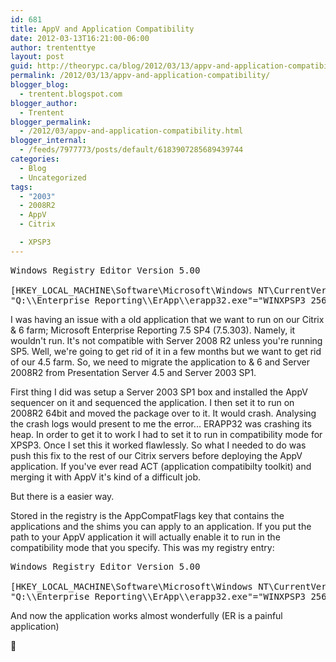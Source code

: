 ```yaml
---
id: 681
title: AppV and Application Compatibility
date: 2012-03-13T16:21:00-06:00
author: trententtye
layout: post
guid: http://theorypc.ca/blog/2012/03/13/appv-and-application-compatibility/
permalink: /2012/03/13/appv-and-application-compatibility/
blogger_blog:
  - trentent.blogspot.com
blogger_author:
  - Trentent
blogger_permalink:
  - /2012/03/appv-and-application-compatibility.html
blogger_internal:
  - /feeds/7977773/posts/default/6183907285689439744
categories:
  - Blog
  - Uncategorized
tags:
  - "2003"
  - 2008R2
  - AppV
  - Citrix

  - XPSP3
---
```

<pre class="lang:reg decode:true  ">Windows Registry Editor Version 5.00

[HKEY_LOCAL_MACHINE\Software\Microsoft\Windows NT\CurrentVersion\AppCompatFlags\Layers]
"Q:\\Enterprise Reporting\\ErApp\\erapp32.exe"="WINXPSP3 256COLOR DISABLETHEMES DISABLEDWM HIGHDPIAWARE RUNASADMIN"</pre>

I was having an issue with a old application that we want to run on our Citrix & 6 farm; Microsoft Enterprise Reporting 7.5 SP4 (7.5.303). Namely, it wouldn't run. It's not compatible with Server 2008 R2 unless you're running SP5. Well, we're going to get rid of it in a few months but we want to get rid of our 4.5 farm. So, we need to migrate the application to & 6 and Server 2008R2 from Presentation Server 4.5 and Server 2003 SP1.

First thing I did was setup a Server 2003 SP1 box and installed the AppV sequencer on it and sequenced the application. I then set it to run on 2008R2 64bit and moved the package over to it. It would crash. Analysing the crash logs would present to me the error... ERAPP32 was crashing its heap. In order to get it to work I had to set it to run in compatibility mode for XPSP3. Once I set this it worked flawlessly. So what I needed to do was push this fix to the rest of our Citrix servers before deploying the AppV application. If you've ever read ACT (application compatibilty toolkit) and merging it with AppV it's kind of a difficult job.

But there is a easier way.

Stored in the registry is the AppCompatFlags key that contains the applications and the shims you can apply to an application. If you put the path to your AppV application it will actually enable it to run in the compatibility mode that you specify. This was my registry entry:

<pre class="lang:reg decode:true ">Windows Registry Editor Version 5.00

[HKEY_LOCAL_MACHINE\Software\Microsoft\Windows NT\CurrentVersion\AppCompatFlags\Layers]
"Q:\\Enterprise Reporting\\ErApp\\erapp32.exe"="WINXPSP3 256COLOR DISABLETHEMES DISABLEDWM HIGHDPIAWARE RUNASADMIN"</pre>

And now the application works almost wonderfully (ER is a painful application)

🙂

<!-- AddThis Advanced Settings generic via filter on the_content -->

<!-- AddThis Share Buttons generic via filter on the_content -->